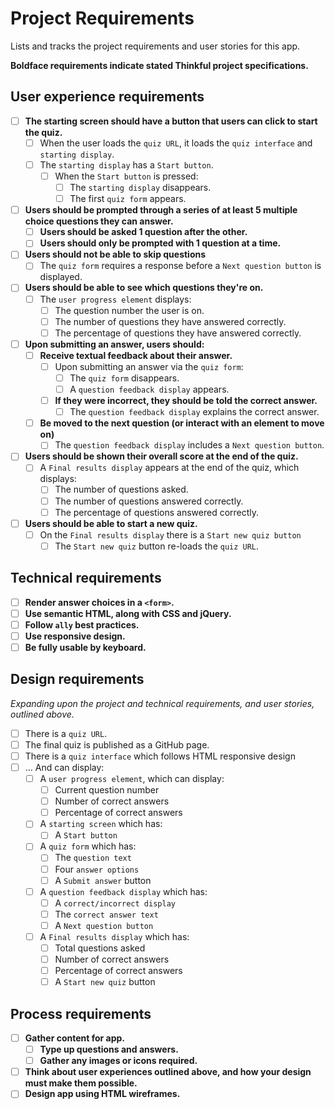 # Project Requirements

Lists and tracks the project requirements and user stories for this app.

**Boldface requirements indicate stated Thinkful project specifications.**

## User experience requirements

- [ ] **The starting screen should have a button that users can click to start the quiz.**
  - [ ] When the user loads the `quiz URL`, it loads the `quiz interface` and `starting display`.
  - [ ] The `starting display` has a `Start button`.
    - [ ] When the `Start button` is pressed:
      - [ ] The `starting display` disappears.
      - [ ] The first `quiz form` appears.
- [ ] **Users should be prompted through a series of at least 5 multiple choice questions they can answer.**
  - [ ] **Users should be asked 1 question after the other.**
  - [ ] **Users should only be prompted with 1 question at a time.**
- [ ] **Users should not be able to skip questions**
  - [ ] The `quiz form` requires a response before a `Next question button` is displayed. 
- [ ] **Users should be able to see which questions they're on.**
  - [ ] The `user progress element` displays:
    - [ ] The question number the user is on.
    - [ ] The number of questions they have answered correctly.
    - [ ] The percentage of questions they have answered correctly.
- [ ] **Upon submitting an answer, users should:**
  - [ ] **Receive textual feedback about their answer.**
    - [ ] Upon submitting an answer via the `quiz form`:
      - [ ] The `quiz form` disappears.
      - [ ] A `question feedback display` appears.
    - [ ] **If they were incorrect, they should be told the correct answer.**
      - [ ] The `question feedback display` explains the correct answer.
  - [ ] **Be moved to the next question (or interact with an element to move on)**
    - [ ] The `question feedback display` includes a `Next question button`.
- [ ] **Users should be shown their overall score at the end of the quiz.**
  - [ ] A `Final results display` appears at the end of the quiz, which displays:
    - [ ] The number of questions asked.
    - [ ] The number of questions answered correctly.
    - [ ] The percentage of questions answered correctly.
- [ ] **Users should be able to start a new quiz.**
  - [ ] On the `Final results display` there is a `Start new quiz button`
    - [ ] The `Start new quiz` button re-loads the `quiz URL`.

## Technical requirements

- [ ] **Render answer choices in a `<form>`.**
- [ ] **Use semantic HTML, along with CSS and jQuery.**
- [ ] **Follow `ally` best practices.**
- [ ] **Use responsive design.**
- [ ] **Be fully usable by keyboard.**

## Design requirements
*Expanding upon the project and technical requirements, and user stories, outlined above.*

 - [ ] There is a `quiz URL`.
  - [ ] The final quiz is published as a GitHub page.
- [ ] There is a `quiz interface` which follows HTML responsive design
- [ ] ... And can display:
  - [ ] A `user progress element`, which can display:
    - [ ] Current question number
    - [ ] Number of correct answers
    - [ ] Percentage of correct answers
  - [ ] A `starting screen` which has:
      - [ ] A `Start button`
  - [ ] A `quiz form` which has:
    - [ ] The `question text`
    - [ ] Four `answer options`
    - [ ] A `Submit answer` button
  - [ ] A `question feedback display` which has:
    - [ ] A `correct/incorrect display`
    - [ ] The `correct answer text`
    - [ ] A `Next question button`
  - [ ] A `Final results display` which has:
    - [ ] Total questions asked
    - [ ] Number of correct answers
    - [ ] Percentage of correct answers
    - [ ] A `Start new quiz` button

## Process requirements

- [ ] **Gather content for app.**
  - [ ] **Type up questions and answers.**
  - [ ] **Gather any images or icons required.**
- [ ] **Think about user experiences outlined above, and how your design must make them possible.**
- [ ] **Design app using HTML wireframes.**
